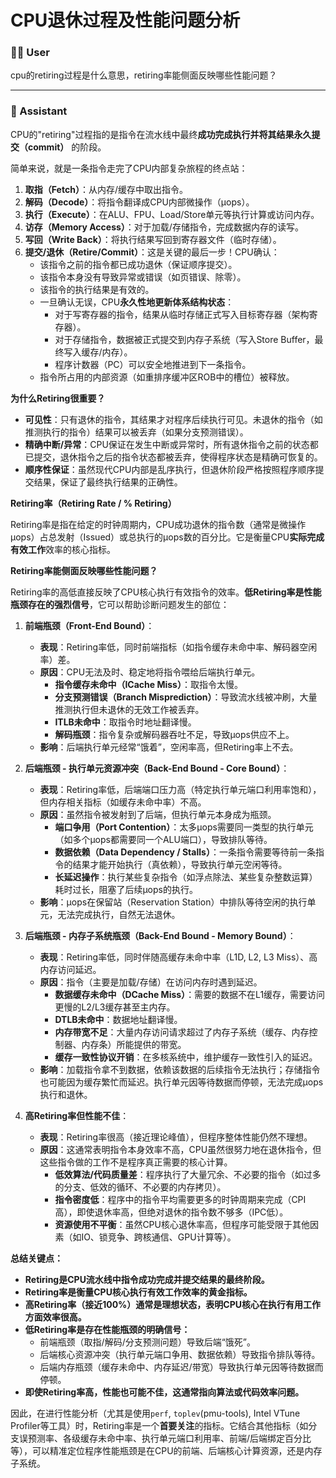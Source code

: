 # CPU退休过程及性能问题分析

### 🧑‍💻 User

cpu的retiring过程是什么意思，retiring率能侧面反映哪些性能问题？

---

### 🤖 Assistant

CPU的"retiring"过程指的是指令在流水线中最终**成功完成执行并将其结果永久提交（commit）** 的阶段。

简单来说，就是一条指令走完了CPU内部复杂旅程的终点站：

1.  **取指（Fetch）**：从内存/缓存中取出指令。
2.  **解码（Decode）**：将指令翻译成CPU内部微操作（µops）。
3.  **执行（Execute）**：在ALU、FPU、Load/Store单元等执行计算或访问内存。
4.  **访存（Memory Access）**：对于加载/存储指令，完成数据内存的读写。
5.  **写回（Write Back）**：将执行结果写回到寄存器文件（临时存储）。
6.  **提交/退休（Retire/Commit）**：这是关键的最后一步！CPU确认：
    *   该指令之前的指令都已成功退休（保证顺序提交）。
    *   该指令本身没有导致异常或错误（如页错误、除零）。
    *   该指令的执行结果是有效的。
    *   一旦确认无误，CPU**永久性地更新体系结构状态**：
        *   对于写寄存器的指令，结果从临时存储正式写入目标寄存器（架构寄存器）。
        *   对于存储指令，数据被正式提交到内存子系统（写入Store Buffer，最终写入缓存/内存）。
        *   程序计数器（PC）可以安全地推进到下一条指令。
    *   指令所占用的内部资源（如重排序缓冲区ROB中的槽位）被释放。

**为什么Retiring很重要？**

*   **可见性**：只有退休的指令，其结果才对程序后续执行可见。未退休的指令（如推测执行的指令）结果可以被丢弃（如果分支预测错误）。
*   **精确中断/异常**：CPU保证在发生中断或异常时，所有退休指令之前的状态都已提交，退休指令之后的指令状态都被丢弃，使得程序状态是精确可恢复的。
*   **顺序性保证**：虽然现代CPU内部是乱序执行，但退休阶段严格按照程序顺序提交结果，保证了最终执行结果的正确性。

**Retiring率（Retiring Rate / % Retiring）**

Retiring率是指在给定的时钟周期内，CPU成功退休的指令数（通常是微操作µops）占总发射（Issued）或总执行的µops数的百分比。它是衡量CPU**实际完成有效工作**效率的核心指标。

**Retiring率能侧面反映哪些性能问题？**

Retiring率的高低直接反映了CPU核心执行有效指令的效率。**低Retiring率是性能瓶颈存在的强烈信号**，它可以帮助诊断问题发生的部位：

1.  **前端瓶颈（Front-End Bound）**：
    *   **表现**：Retiring率低，同时前端指标（如指令缓存未命中率、解码器空闲率）差。
    *   **原因**：CPU无法及时、稳定地将指令喂给后端执行单元。
        *   **指令缓存未命中（ICache Miss）**：取指令太慢。
        *   **分支预测错误（Branch Misprediction）**：导致流水线被冲刷，大量推测执行但未退休的无效工作被丢弃。
        *   **ITLB未命中**：取指令时地址翻译慢。
        *   **解码瓶颈**：指令复杂或解码器吞吐不足，导致µops供应不上。
    *   **影响**：后端执行单元经常“饿着”，空闲率高，但Retiring率上不去。

2.  **后端瓶颈 - 执行单元资源冲突（Back-End Bound - Core Bound）**：
    *   **表现**：Retiring率低，后端端口压力高（特定执行单元端口利用率饱和），但内存相关指标（如缓存未命中率）不高。
    *   **原因**：虽然指令被发射到了后端，但执行单元本身成为瓶颈。
        *   **端口争用（Port Contention）**：太多µops需要同一类型的执行单元（如多个µops都需要同一个ALU端口），导致排队等待。
        *   **数据依赖（Data Dependency / Stalls）**：一条指令需要等待前一条指令的结果才能开始执行（真依赖），导致执行单元空闲等待。
        *   **长延迟操作**：执行某些复杂指令（如浮点除法、某些复杂整数运算）耗时过长，阻塞了后续µops的执行。
    *   **影响**：µops在保留站（Reservation Station）中排队等待空闲的执行单元，无法完成执行，自然无法退休。

3.  **后端瓶颈 - 内存子系统瓶颈（Back-End Bound - Memory Bound）**：
    *   **表现**：Retiring率低，同时伴随高缓存未命中率（L1D, L2, L3 Miss）、高内存访问延迟。
    *   **原因**：指令（主要是加载/存储）在访问内存时遇到延迟。
        *   **数据缓存未命中（DCache Miss）**：需要的数据不在L1缓存，需要访问更慢的L2/L3缓存甚至主内存。
        *   **DTLB未命中**：数据地址翻译慢。
        *   **内存带宽不足**：大量内存访问请求超过了内存子系统（缓存、内存控制器、内存条）所能提供的带宽。
        *   **缓存一致性协议开销**：在多核系统中，维护缓存一致性引入的延迟。
    *   **影响**：加载指令拿不到数据，依赖该数据的后续指令无法执行；存储指令也可能因为缓存繁忙而延迟。执行单元因等待数据而停顿，无法完成µops执行和退休。

4.  **高Retiring率但性能不佳**：
    *   **表现**：Retiring率很高（接近理论峰值），但程序整体性能仍然不理想。
    *   **原因**：这通常表明指令本身效率不高，CPU虽然很努力地在退休指令，但这些指令做的工作不是程序真正需要的核心计算。
        *   **低效算法/代码质量差**：程序执行了大量冗余、不必要的指令（如过多的分支、低效的循环、不必要的内存拷贝）。
        *   **指令密度低**：程序中的指令平均需要更多的时钟周期来完成（CPI高），即使退休率高，但绝对退休的指令数不够多（IPC低）。
        *   **资源使用不平衡**：虽然CPU核心退休率高，但程序可能受限于其他因素（如IO、锁竞争、跨核通信、GPU计算等）。

**总结关键点：**

*   **Retiring是CPU流水线中指令成功完成并提交结果的最终阶段。**
*   **Retiring率是衡量CPU核心执行有效工作效率的黄金指标。**
*   **高Retiring率（接近100%）通常是理想状态，表明CPU核心在执行有用工作方面效率很高。**
*   **低Retiring率是存在性能瓶颈的明确信号：**
    *   前端瓶颈（取指/解码/分支预测问题）导致后端“饿死”。
    *   后端核心资源冲突（执行单元端口争用、数据依赖）导致指令排队等待。
    *   后端内存瓶颈（缓存未命中、内存延迟/带宽）导致执行单元因等待数据而停顿。
*   **即使Retiring率高，性能也可能不佳，这通常指向算法或代码效率问题。**

因此，在进行性能分析（尤其是使用`perf`, `toplev`(pmu-tools), Intel VTune Profiler等工具）时，Retiring率是一个**首要关注**的指标。它结合其他指标（如分支误预测率、各级缓存未命中率、执行单元端口利用率、前端/后端绑定百分比等），可以精准定位程序性能瓶颈是在CPU的前端、后端核心计算资源，还是内存子系统。